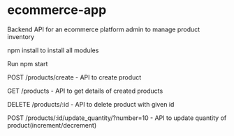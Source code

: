 # ecommerce-app
Backend API for an ecommerce platform admin to manage product inventory

npm install to install all modules

Run  npm start


POST   /products/create  -  API to create product

GET   /products       - API to get details of created products

DELETE  /products/:id   - API to delete product with given id

POST    /products/:id/update_quantity/?number=10  -  API to update quantity of product(increment/decrement)
